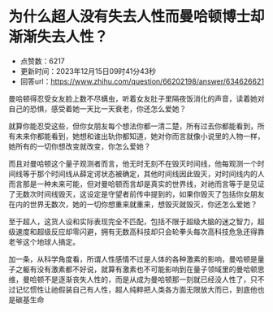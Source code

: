 # 为什么超人没有失去人性而曼哈顿博士却渐渐失去人性？
- 点赞数：6217
- 更新时间：2023年12月15日09时41分43秒
- 回答url：https://www.zhihu.com/question/66202198/answer/634626621
<body>
 <p data-pid="HjbBYXJL">曼哈顿得忍受女友脸上数不尽螨虫，听着女友肚子里隔夜饭消化的声音，读着她对自己的恐惧，感受着她一天比一天衰老，你还怎么爱她？</p>
 <p data-pid="ol_VFqp_">就算你能忍受这些，但你女朋友每个想法你都一清二楚，所有过去你都能看到，所有未来你都能看到，她想和谁出轨你都知道，她对你而言就像小说里的人物一样，她所有的一切你想改变就改变，你怎么爱她？</p>
 <p data-pid="R4BBuCe3">而且对曼哈顿这个量子观测者而言，他无时无刻不在毁灭时间线，他每观测一个时间线等于那个时间线从薛定谔状态被确定，其他时间线因此毁灭，对时间线内的人而言那是一种未来可能，但对曼哈顿而言却是真实的世界线，对祂而言等于是见证了无数次时间线毁灭，这设定是守望者前传中提到的，如果你毁灭了包括你女朋友在内的世界无数次，她的一切你想重来就重来，想毁灭就毁灭，你还怎么爱她？</p>
 <p data-pid="8Q2ofvHG">至于超人，这货人设和实际表现完全不匹配，包括不限于超级大脑的迷之智力，超级速度和超级反应却零闪避，拥有无数高科技却只会轮拳头每次高科技危急还得靠老爷这个地球人搞定。</p>
 <p data-pid="kLzjuPjn">加一条，从科学角度看，所谓人性感情不过是人体的各种激素的影响，曼哈顿是量子之躯有没有激素都不好说，就算有激素也不可能影响到在量子领域里的曼哈顿思维，曼哈顿不是逐渐丧失人性的，而是从成为曼哈顿那一刻就已经没人性了，只不过记忆惯性让祂假装自己有人性，超人纯粹把人类各方面无限放大而已，到底他也是碳基生命</p>
</body>